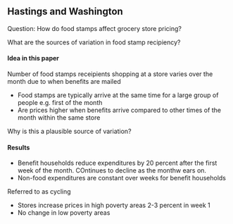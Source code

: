 ---
---

## Hastings and Washington

Question: How do food stamps affect grocery store pricing?

What are the sources of variation in food stamp recipiency?

#### Idea in this paper

Number of food stamps receipients shopping at a store varies over the month due to when benefits are mailed

* Food stamps are typically arrive at the same time for a large group of people e.g. first of the month
* Are prices higher when benefits arrive compared to other times of the month within the same store

Why is this a plausible source of variation?

#### Results

* Benefit households reduce expenditures by 20 percent after the first week of the month. COntinues to decline as the monthw ears on.
* Non-food expenditures are constant over weeks for benefit households

Referred to as cycling

* Stores increase prices in high poverty areas 2-3 percent in week 1
* No change in low poverty areas
